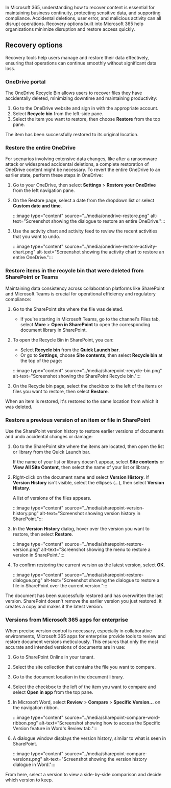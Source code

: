 In Microsoft 365, understanding how to recover content is essential for maintaining business continuity, protecting sensitive data, and supporting compliance. Accidental deletions, user error, and malicious activity can all disrupt operations. Recovery options built into Microsoft 365 help organizations minimize disruption and restore access quickly.

## Recovery options

Recovery tools help users manage and restore their data effectively, ensuring that operations can continue smoothly without significant data loss.

### OneDrive portal

The OneDrive Recycle Bin allows users to recover files they have accidentally deleted, minimizing downtime and maintaining productivity:

1. Go to the OneDrive website and sign in with the appropriate account.
1. Select **Recycle bin** from the left-side pane.
1. Select the item you want to restore, then choose **Restore** from the top pane.

The item has been successfully restored to its original location.

### Restore the entire OneDrive

For scenarios involving extensive data changes, like after a ransomware attack or widespread accidental deletions, a complete restoration of OneDrive content might be necessary. To revert the entire OneDrive to an earlier state, perform these steps in OneDrive:

1. Go to your OneDrive, then select **Settings** > **Restore your OneDrive** from the left navigation pane.
1. On the Restore page, select a date from the dropdown list or select **Custom date and time**.

   :::image type="content" source="../media/onedrive-restore.png" alt-text="Screenshot showing the dialogue to restore an entire OneDrive.":::

1. Use the activity chart and activity feed to review the recent activities that you want to undo.

      :::image type="content" source="../media/onedrive-restore-activity-chart.png" alt-text="Screenshot showing the activity chart to restore an entire OneDrive.":::

### Restore items in the recycle bin that were deleted from SharePoint or Teams

Maintaining data consistency across collaboration platforms like SharePoint and Microsoft Teams is crucial for operational efficiency and regulatory compliance:

1. Go to the SharePoint site where the file was deleted.

   - If you're starting in Microsoft Teams, go to the channel's Files tab, select **More** > **Open in SharePoint** to open the corresponding document library in SharePoint.

1. To open the Recycle Bin in SharePoint, you can:

   - Select **Recycle bin** from the **Quick Launch bar**.
   - Or go to **Settings**, choose **Site contents**, then select **Recycle bin** at the top of the page:

   :::image type="content" source="../media/sharepoint-recycle-bin.png" alt-text="Screenshot showing the SharePoint Recycle bin.":::

1. On the Recycle bin page, select the checkbox to the left of the items or files you want to restore, then select **Restore**.

When an item is restored, it's restored to the same location from which it was deleted.

### Restore a previous version of an item or file in SharePoint

Use the SharePoint version history to restore earlier versions of documents and undo accidental changes or damage:

1. Go to the SharePoint site where the items are located, then open the list or library from the Quick Launch bar.

   If the name of your list or library doesn't appear, select **Site contents** or **View All Site Content**, then select the name of your list or library.

1. Right-click on the document name and select **Version History**. If **Version History** isn't visible, select the ellipses (...), then select **Version History**.

   A list of versions of the files appears.

   :::image type="content" source="../media/sharepoint-version-history.png" alt-text="Screenshot showing version history in SharePoint.":::

1. In the **Version History** dialog, hover over the version you want to restore, then select **Restore**.

   :::image type="content" source="../media/sharepoint-restore-version.png" alt-text="Screenshot showing the menu to restore a version in SharePoint.":::

1. To confirm restoring the current version as the latest version, select **OK**.

   :::image type="content" source="../media/sharepoint-restore-dialogue.png" alt-text="Screenshot showing the dialogue to restore a file in SharePoint over the current version.":::

The document has been successfully restored and has overwritten the last version. SharePoint doesn't remove the earlier version you just restored. It creates a copy and makes it the latest version.

### Versions from Microsoft 365 apps for enterprise

When precise version control is necessary, especially in collaborative environments, Microsoft 365 apps for enterprise provide tools to review and restore document versions meticulously. This ensures that only the most accurate and intended versions of documents are in use:

1. Go to SharePoint Online in your tenant.
1. Select the site collection that contains the file you want to compare.
1. Go to the document location in the document library.
1. Select the checkbox to the left of the item you want to compare and select **Open in app** from the top pane.
1. In Microsoft Word, select **Review** > **Compare** > **Specific Version...** on the navigation ribbon.

   :::image type="content" source="../media/sharepoint-compare-word-ribbon.png" alt-text="Screenshot showing how to access the Specific Version feature in Word's Review tab.":::

1. A dialogue window displays the version history, similar to what is seen in SharePoint.

   :::image type="content" source="../media/sharepoint-compare-versions.png" alt-text="Screenshot showing the version history dialogue in Word.":::

From here, select a version to view a side-by-side comparison and decide which version to keep.
